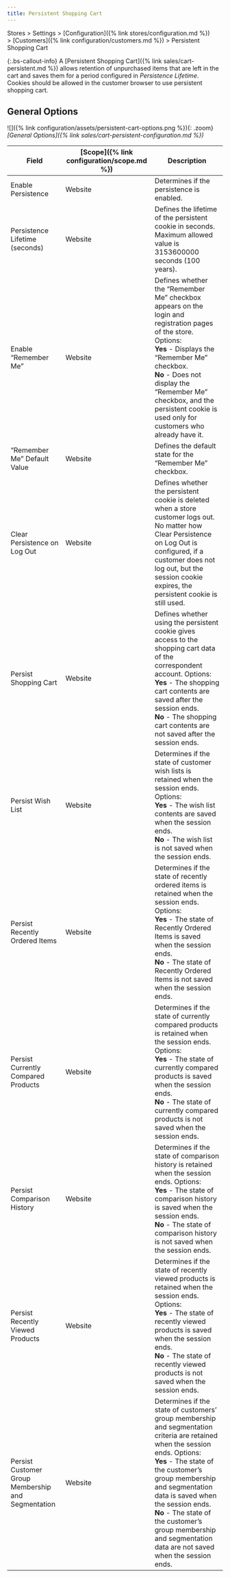 ```yaml
---
title: Persistent Shopping Cart
---
```


Stores > Settings > [Configuration]({% link stores/configuration.md %}) > [Customers]({% link configuration/customers.md %}) > Persistent Shopping Cart

{:.bs-callout-info}
A [Persistent Shopping Cart]({% link sales/cart-persistent.md %}) allows retention of unpurchased items that are left in the cart and saves them for a period configured in _Persistence Lifetime_. Cookies should be allowed in the customer browser to use persistent shopping cart.

## General Options

![]({% link configuration/assets/persistent-cart-options.png %}){: .zoom}
_[General Options]({% link sales/cart-persistent-configuration.md %})_

|Field|[Scope]({% link configuration/scope.md %})|Description|
|--- |--- |--- |
|Enable Persistence|Website|Determines if  the persistence is enabled.|
|Persistence Lifetime (seconds)|Website|Defines the lifetime of the persistent cookie in seconds. Maximum allowed value is 3153600000 seconds (100 years).|
|Enable “Remember Me”|Website|Defines whether the “Remember Me” checkbox appears on the login and registration pages of the store. Options: <br/>**Yes** - Displays the “Remember Me” checkbox. <br/>**No** - Does not display the “Remember Me” checkbox, and the persistent cookie is used only for customers who already have it.|
|“Remember Me” Default Value|Website|Defines the default state for the “Remember Me” checkbox.|
|Clear Persistence on Log Out|Website|Defines whether the persistent cookie is deleted when a store customer logs out. No matter how Clear Persistence on Log Out is configured, if a customer does not log out, but the session cookie expires, the persistent cookie is still used.|
|Persist Shopping Cart|Website|Defines whether using the persistent cookie gives access to the shopping cart data of the correspondent account. Options: <br/>**Yes** - The shopping cart contents are saved after the session ends. <br/>**No** - The shopping cart contents are not saved after the session ends.|
|<span class="ee-only">Persist Wish List</span>|Website|Determines if the state of customer wish lists is retained when the session ends. Options: <br/>**Yes** - The wish list contents are saved when the session ends. <br/>**No** - The wish list is not saved when the session ends.|
|<span class="ee-only">Persist Recently Ordered Items</span>|Website|Determines if the state of recently ordered items is retained when the session ends. Options: <br/>**Yes** - The state of Recently Ordered Items is saved when the session ends. <br/>**No** - The state of Recently Ordered Items is not saved when the session ends.|
|<span class="ee-only">Persist Currently Compared Products</span>|Website|Determines if the state of currently compared products is retained when the session ends. Options: <br/>**Yes** - The state of currently compared products is saved when the session ends. <br/>**No** - The state of currently compared products is not saved when the session ends.|
|<span class="ee-only">Persist Comparison History</span>|Website|Determines if the state of comparison history is retained when the session ends. Options: <br/>**Yes** - The state of comparison history is saved when the session ends. <br/>**No** - The state of comparison history is not saved when the session ends.|
|<span class="ee-only">Persist Recently Viewed Products</span>|Website|Determines if the state of recently viewed products is retained when the session ends. Options: <br/>**Yes** - The state of recently viewed products is saved when the session ends. <br/>**No** - The state of recently viewed products is not saved when the session ends.|
|<span class="ee-only">Persist Customer Group Membership and Segmentation</span>|Website|Determines if the state of customers’ group membership and segmentation criteria are retained when the session ends. Options: <br/>**Yes** - The state of the customer’s group membership and segmentation data is saved when the session ends. <br/>**No** - The state of the customer’s group membership and segmentation data are not saved when the session ends.|
